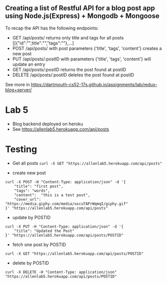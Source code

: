 
## Creating a list of Restful API for a blog post app using Node.js(Express) + Mongodb + Mongoose

To recap the API has the following endpoints:

- GET /api/posts/ returns only title and tags for all posts [[{"id":"",title":"","tags":""},...]
- POST /api/posts/ with post parameters {'title', 'tags', 'content'} creates a new post
- PUT /api/posts/:postID with parameters {'title', 'tags', 'content'} will update an entry
- GET /api/posts/:postID returns the post found at postID
- DELETE /api/posts/:postID deletes the post found at postID

See more in https://dartmouth-cs52-17s.github.io/assignments/lab/redux-blog+server/



# Lab 5 

* Blog backend deployed on heroku 
* See https://allenlab5.herokuapp.com/api/posts

# Testing

* Get all posts
  `curl -X GET "https://allenlab5.herokuapp.com/api/posts"` 

* create new post
```
curl -X POST -H "Content-Type: application/json" -d '{
    "title": "first post",
    "tags": "words",
    "content":  "this is a test post",
    "cover_url": "https://media.giphy.com/media/uscuTAPrWqmqI/giphy.gif"
}' "https://allenlab5.herokuapp.com/api/posts"
```

* update by POSTID
```
curl -X PUT -H "Content-Type: application/json" -d '{
    "title": "Updated the Post"
}' "https://allenlab5.herokuapp.com/api/posts/POSTID"
```

* fetch one post by POSTID
```
curl -X GET "https://allenlab5.herokuapp.com/api/posts/POSTID"
```

*  delete by POSTID
```
curl -X DELETE -H "Content-Type: application/json" "https://allenlab5.herokuapp.com/api/posts/POSTID"
```


